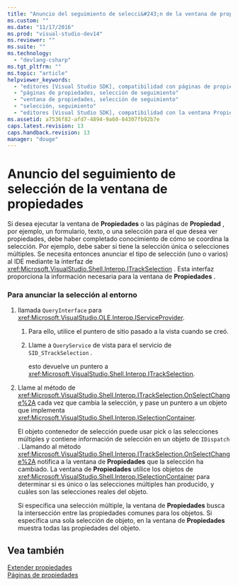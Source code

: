 ```yaml
---
title: "Anuncio del seguimiento de selecci&#243;n de la ventana de propiedades | Microsoft Docs"
ms.custom: ""
ms.date: "11/17/2016"
ms.prod: "visual-studio-dev14"
ms.reviewer: ""
ms.suite: ""
ms.technology: 
  - "devlang-csharp"
ms.tgt_pltfrm: ""
ms.topic: "article"
helpviewer_keywords: 
  - "editores [Visual Studio SDK], compatibilidad con páginas de propiedades"
  - "páginas de propiedades, selección de seguimiento"
  - "ventana de propiedades, selección de seguimiento"
  - "selección, seguimiento"
  - "editores [Visual Studio SDK], compatibilidad con la ventana Propiedades"
ms.assetid: a7536f82-afd7-4894-9a60-84307fb92b7e
caps.latest.revision: 13
caps.handback.revision: 13
manager: "douge"
---
```

# Anuncio del seguimiento de selecci&#243;n de la ventana de propiedades
Si desea ejecutar la ventana de **Propiedades** o las páginas de **Propiedad** , por ejemplo, un formulario, texto, o una selección para el que desea ver propiedades, debe haber completado conocimiento de cómo se coordina la selección.  Por ejemplo, debe saber si tiene la selección única o selecciones múltiples.  Se necesita entonces anunciar el tipo de selección \(uno o varios\) al IDE mediante la interfaz de <xref:Microsoft.VisualStudio.Shell.Interop.ITrackSelection> .  Esta interfaz proporciona la información necesaria para la ventana de **Propiedades** .  
  
### Para anunciar la selección al entorno  
  
1.  llamada `QueryInterface` para <xref:Microsoft.VisualStudio.OLE.Interop.IServiceProvider>.  
  
    1.  Para ello, utilice el puntero de sitio pasado a la vista cuando se creó.  
  
    2.  Llame a `QueryService` de vista para el servicio de `SID_STrackSelection` .  
  
         esto devuelve un puntero a <xref:Microsoft.VisualStudio.Shell.Interop.ITrackSelection>.  
  
2.  Llame al método de <xref:Microsoft.VisualStudio.Shell.Interop.ITrackSelection.OnSelectChange%2A> cada vez que cambia la selección, y pase un puntero a un objeto que implementa <xref:Microsoft.VisualStudio.Shell.Interop.ISelectionContainer>.  
  
     El objeto contenedor de selección puede usar pick o las selecciones múltiples y contiene información de selección en un objeto de `IDispatch` .  Llamando al método <xref:Microsoft.VisualStudio.Shell.Interop.ITrackSelection.OnSelectChange%2A> notifica a la ventana de **Propiedades** que la selección ha cambiado.  La ventana de **Propiedades** utilice los objetos de <xref:Microsoft.VisualStudio.Shell.Interop.ISelectionContainer> para determinar si es único o las selecciones múltiples han producido, y cuáles son las selecciones reales del objeto.  
  
     Si especifica una selección múltiple, la ventana de **Propiedades** busca la intersección entre las propiedades comunes para los objetos.  Si especifica una sola selección de objeto, en la ventana de **Propiedades** muestra todas las propiedades del objeto.  
  
## Vea también  
 [Extender propiedades](../extensibility/internals/extending-properties.md)   
 [Páginas de propiedades](../extensibility/internals/property-pages.md)